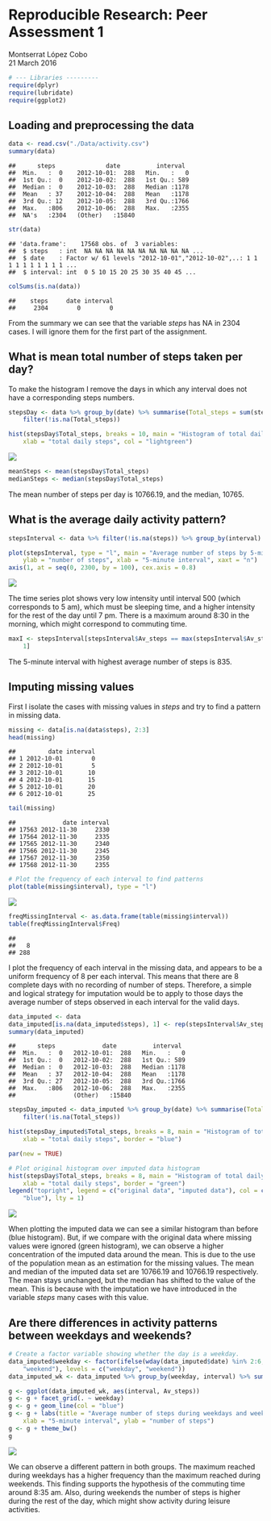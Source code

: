 # Reproducible Research: Peer Assessment 1
Montserrat López Cobo  
21 March 2016  





```r
# --- Libraries ---------
require(dplyr)
require(lubridate)
require(ggplot2)
```


## Loading and preprocessing the data






```r
data <- read.csv("./Data/activity.csv")
summary(data)
```

```
##      steps              date          interval   
##  Min.   :  0    2012-10-01:  288   Min.   :   0  
##  1st Qu.:  0    2012-10-02:  288   1st Qu.: 589  
##  Median :  0    2012-10-03:  288   Median :1178  
##  Mean   : 37    2012-10-04:  288   Mean   :1178  
##  3rd Qu.: 12    2012-10-05:  288   3rd Qu.:1766  
##  Max.   :806    2012-10-06:  288   Max.   :2355  
##  NA's   :2304   (Other)   :15840
```

```r
str(data)
```

```
## 'data.frame':	17568 obs. of  3 variables:
##  $ steps   : int  NA NA NA NA NA NA NA NA NA NA ...
##  $ date    : Factor w/ 61 levels "2012-10-01","2012-10-02",..: 1 1 1 1 1 1 1 1 1 1 ...
##  $ interval: int  0 5 10 15 20 25 30 35 40 45 ...
```

```r
colSums(is.na(data))
```

```
##    steps     date interval 
##     2304        0        0
```

From the summary we can see that the variable *steps* has NA in 2304 cases. I will ignore them for the first part of the assignment.

## What is mean total number of steps taken per day?

To make the histogram I remove the days in which any interval does not have a corresponding steps numbers.


```r
stepsDay <- data %>% group_by(date) %>% summarise(Total_steps = sum(steps)) %>% 
    filter(!is.na(Total_steps))

hist(stepsDay$Total_steps, breaks = 10, main = "Histogram of total daily steps", 
    xlab = "total daily steps", col = "lightgreen")
```

![](figure/4_histogram-1.png)



```r
meanSteps <- mean(stepsDay$Total_steps)
medianSteps <- median(stepsDay$Total_steps)
```

The mean number of steps per day is 10766.19, and the median, 10765.


## What is the average daily activity pattern?


```r
stepsInterval <- data %>% filter(!is.na(steps)) %>% group_by(interval) %>% summarise(Av_steps = mean(steps))

plot(stepsInterval, type = "l", main = "Average number of steps by 5-minute interval", 
    ylab = "number of steps", xlab = "5-minute interval", xaxt = "n")
axis(1, at = seq(0, 2300, by = 100), cex.axis = 0.8)
```

![](figure/6_timeseries-1.png)

The time series plot shows very low intensity until interval 500 (which corresponds to 5 am), which must be sleeping time, and a higher intensity for the rest of the day until 7 pm. There is a maximum around 8:30 in the morning, which might correspond to commuting time.  


```r
maxI <- stepsInterval[stepsInterval$Av_steps == max(stepsInterval$Av_steps), 
    1]
```
The 5-minute interval with highest average number of steps is 835.

## Imputing missing values

First I isolate the cases with missing values in *steps* and try to find a pattern in missing data.

```r
missing <- data[is.na(data$steps), 2:3]
head(missing)
```

```
##         date interval
## 1 2012-10-01        0
## 2 2012-10-01        5
## 3 2012-10-01       10
## 4 2012-10-01       15
## 5 2012-10-01       20
## 6 2012-10-01       25
```

```r
tail(missing)
```

```
##             date interval
## 17563 2012-11-30     2330
## 17564 2012-11-30     2335
## 17565 2012-11-30     2340
## 17566 2012-11-30     2345
## 17567 2012-11-30     2350
## 17568 2012-11-30     2355
```

```r
# Plot the frequency of each interval to find patterns
plot(table(missing$interval), type = "l")
```

![](figure/8_imputation_a-1.png)

```r
freqMissingInterval <- as.data.frame(table(missing$interval))
table(freqMissingInterval$Freq)
```

```
## 
##   8 
## 288
```

I plot the frequency of each interval in the missing data, and appears to be a uniform frequency of 8 per each interval. This means that there are 8 complete days with no recording of number of steps. Therefore, a simple and logical strategy for imputation would be to apply to those days the average number of steps observed in each interval for the valid days.


```r
data_imputed <- data
data_imputed[is.na(data_imputed$steps), 1] <- rep(stepsInterval$Av_steps, 8)
summary(data_imputed)
```

```
##      steps             date          interval   
##  Min.   :  0   2012-10-01:  288   Min.   :   0  
##  1st Qu.:  0   2012-10-02:  288   1st Qu.: 589  
##  Median :  0   2012-10-03:  288   Median :1178  
##  Mean   : 37   2012-10-04:  288   Mean   :1178  
##  3rd Qu.: 27   2012-10-05:  288   3rd Qu.:1766  
##  Max.   :806   2012-10-06:  288   Max.   :2355  
##                (Other)   :15840
```


```r
stepsDay_imputed <- data_imputed %>% group_by(date) %>% summarise(Total_steps = sum(steps)) %>% 
    filter(!is.na(Total_steps))

hist(stepsDay_imputed$Total_steps, breaks = 8, main = "Histogram of total daily steps", 
    xlab = "total daily steps", border = "blue")

par(new = TRUE)

# Plot original histogram over imputed data histogram
hist(stepsDay$Total_steps, breaks = 8, main = "Histogram of total daily steps", 
    xlab = "total daily steps", border = "green")
legend("topright", legend = c("original data", "imputed data"), col = c("green", 
    "blue"), lty = 1)
```

![](figure/9_histogram-1.png)

When plotting the imputed data we can see a similar histogram than before (blue histogram). But, if we compare with the original data where missing values were ignored (green histogram), we can observe a higher concentration of the imputed data around the mean. This is due to the use of the population mean as an estimation for the missing values. The mean and median of the imputed data set are 10766.19 and 10766.19 respectively. The mean stays unchanged, but the median has shifted to the value of the mean. This is because with the imputation we have introduced in the variable *steps* many cases with this value.

## Are there differences in activity patterns between weekdays and weekends?


```r
# Create a factor variable showing whether the day is a weekday.
data_imputed$weekday <- factor(ifelse(wday(data_imputed$date) %in% 2:6, "weekday", 
    "weekend"), levels = c("weekday", "weekend"))
data_imputed_wk <- data_imputed %>% group_by(weekday, interval) %>% summarise(Av_steps = mean(steps))

g <- ggplot(data_imputed_wk, aes(interval, Av_steps))
g <- g + facet_grid(. ~ weekday)
g <- g + geom_line(col = "blue")
g <- g + labs(title = "Average number of steps during weekdays and weekends", 
    xlab = "5-minute interval", ylab = "number of steps")
g <- g + theme_bw()
g
```

![](figure/10_panel_plot-1.png)

We can observe a different pattern in both groups. The maximum reached during weekdays has a higher frequency than the maximum reached during weekends. This finding supports the hypothesis of the commuting time around 8:35 am. Also, during weekends the number of steps is higher during the rest of the day, which might show activity during leisure activities.


